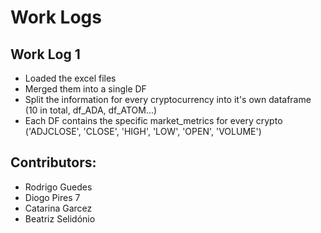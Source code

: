 # Work Logs

 
## Work Log 1 

- Loaded the excel files
- Merged them into a single DF
- Split the information for every cryptocurrency into it's own dataframe (10 in total, df_ADA, df_ATOM...) 
- Each DF contains the specific market_metrics for every crypto ('ADJCLOSE', 'CLOSE', 'HIGH', 'LOW', 'OPEN', 'VOLUME')

## Contributors:

- Rodrigo Guedes
- Diogo Pires 7
- Catarina Garcez
- Beatriz Selidónio

